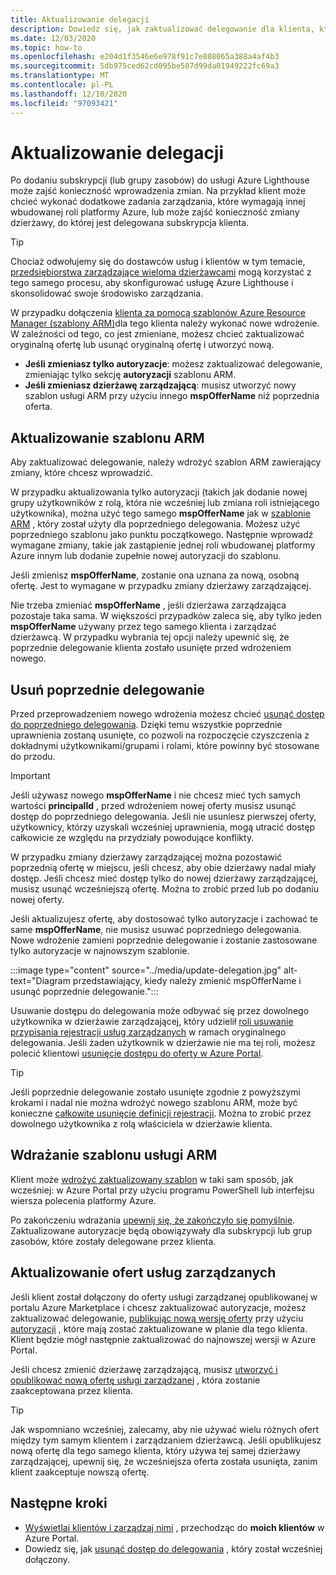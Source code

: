 ```yaml
---
title: Aktualizowanie delegacji
description: Dowiedz się, jak zaktualizować delegowanie dla klienta, który został wcześniej dołączony do usługi Azure Lighthouse.
ms.date: 12/03/2020
ms.topic: how-to
ms.openlocfilehash: e204d1f3546e6e978f91c7e808065a388a4af4b3
ms.sourcegitcommit: 5db975ced62cd095be587d99da01949222fc69a3
ms.translationtype: MT
ms.contentlocale: pl-PL
ms.lasthandoff: 12/10/2020
ms.locfileid: "97093421"
---
```

# <a name="update-a-delegation"></a>Aktualizowanie delegacji

Po dodaniu subskrypcji (lub grupy zasobów) do usługi Azure Lighthouse może zajść konieczność wprowadzenia zmian. Na przykład klient może chcieć wykonać dodatkowe zadania zarządzania, które wymagają innej wbudowanej roli platformy Azure, lub może zajść konieczność zmiany dzierżawy, do której jest delegowana subskrypcja klienta.

> [!TIP]
> Chociaż odwołujemy się do dostawców usług i klientów w tym temacie, [przedsiębiorstwa zarządzające wieloma dzierżawcami](../concepts/enterprise.md) mogą korzystać z tego samego procesu, aby skonfigurować usługę Azure Lighthouse i skonsolidować swoje środowisko zarządzania.

W przypadku dołączenia [klienta za pomocą szablonów Azure Resource Manager (szablony ARM)](onboard-customer.md)dla tego klienta należy wykonać nowe wdrożenie. W zależności od tego, co jest zmieniane, możesz chcieć zaktualizować oryginalną ofertę lub usunąć oryginalną ofertę i utworzyć nową.

- **Jeśli zmieniasz tylko autoryzacje**: możesz zaktualizować delegowanie, zmieniając tylko sekcję **autoryzacji** szablonu ARM.
- **Jeśli zmieniasz dzierżawę zarządzającą**: musisz utworzyć nowy szablon usługi ARM przy użyciu innego **mspOfferName** niż poprzednia oferta.

## <a name="update-your-arm-template"></a>Aktualizowanie szablonu ARM

Aby zaktualizować delegowanie, należy wdrożyć szablon ARM zawierający zmiany, które chcesz wprowadzić.

W przypadku aktualizowania tylko autoryzacji (takich jak dodanie nowej grupy użytkowników z rolą, która nie wcześniej lub zmiana roli istniejącego użytkownika), można użyć tego samego **mspOfferName** jak w [szablonie ARM](onboard-customer.md#create-an-azure-resource-manager-template) , który został użyty dla poprzedniego delegowania. Możesz użyć poprzedniego szablonu jako punktu początkowego. Następnie wprowadź wymagane zmiany, takie jak zastąpienie jednej roli wbudowanej platformy Azure innym lub dodanie zupełnie nowej autoryzacji do szablonu.

Jeśli zmienisz **mspOfferName**, zostanie ona uznana za nową, osobną ofertę. Jest to wymagane w przypadku zmiany dzierżawy zarządzającej.

Nie trzeba zmieniać **mspOfferName** , jeśli dzierżawa zarządzająca pozostaje taka sama. W większości przypadków zaleca się, aby tylko jeden **mspOfferName** używany przez tego samego klienta i zarządzać dzierżawcą. W przypadku wybrania tej opcji należy upewnić się, że poprzednie delegowanie klienta zostało usunięte przed wdrożeniem nowego.

## <a name="remove-the-previous-delegation"></a>Usuń poprzednie delegowanie

Przed przeprowadzeniem nowego wdrożenia możesz chcieć [usunąć dostęp do poprzedniego delegowania](remove-delegation.md). Dzięki temu wszystkie poprzednie uprawnienia zostaną usunięte, co pozwoli na rozpoczęcie czyszczenia z dokładnymi użytkownikami/grupami i rolami, które powinny być stosowane do przodu.

> [!IMPORTANT]
> Jeśli używasz nowego **mspOfferName** i nie chcesz mieć tych samych wartości **principalId** , przed wdrożeniem nowej oferty musisz usunąć dostęp do poprzedniego delegowania. Jeśli nie usuniesz pierwszej oferty, użytkownicy, którzy uzyskali wcześniej uprawnienia, mogą utracić dostęp całkowicie ze względu na przydziały powodujące konflikty.

W przypadku zmiany dzierżawy zarządzającej można pozostawić poprzednią ofertę w miejscu, jeśli chcesz, aby obie dzierżawy nadal miały dostęp. Jeśli chcesz mieć dostęp tylko do nowej dzierżawy zarządzającej, musisz usunąć wcześniejszą ofertę. Można to zrobić przed lub po dodaniu nowej oferty.

Jeśli aktualizujesz ofertę, aby dostosować tylko autoryzacje i zachować te same **mspOfferName**, nie musisz usuwać poprzedniego delegowania. Nowe wdrożenie zamieni poprzednie delegowanie i zostanie zastosowane tylko autoryzacje w najnowszym szablonie.

:::image type="content" source="../media/update-delegation.jpg" alt-text="Diagram przedstawiający, kiedy należy zmienić mspOfferName i usunąć poprzednie delegowanie.":::

Usuwanie dostępu do delegowania może odbywać się przez dowolnego użytkownika w dzierżawie zarządzającej, który udzielił [roli usuwanie przypisania rejestracji usług zarządzanych](../../role-based-access-control/built-in-roles.md#managed-services-registration-assignment-delete-role) w ramach oryginalnego delegowania. Jeśli żaden użytkownik w dzierżawie nie ma tej roli, możesz polecić klientowi [usunięcie dostępu do oferty w Azure Portal](view-manage-service-providers.md#add-or-remove-service-provider-offers).

> [!TIP]
> Jeśli poprzednie delegowanie zostało usunięte zgodnie z powyższymi krokami i nadal nie można wdrożyć nowego szablonu ARM, może być konieczne [całkowite usunięcie definicji rejestracji](/powershell/module/az.managedservices/remove-azmanagedservicesdefinition). Można to zrobić przez dowolnego użytkownika z rolą właściciela w dzierżawie klienta.  

## <a name="deploy-the-arm-template"></a>Wdrażanie szablonu usługi ARM

Klient może [wdrożyć zaktualizowany szablon](onboard-customer.md#deploy-the-azure-resource-manager-templates) w taki sam sposób, jak wcześniej: w Azure Portal przy użyciu programu PowerShell lub interfejsu wiersza polecenia platformy Azure.

Po zakończeniu wdrażania [upewnij się, że zakończyło się pomyślnie](onboard-customer.md#confirm-successful-onboarding). Zaktualizowane autoryzacje będą obowiązywały dla subskrypcji lub grup zasobów, które zostały delegowane przez klienta.

## <a name="updating-managed-service-offers"></a>Aktualizowanie ofert usług zarządzanych

Jeśli klient został dołączony do oferty usługi zarządzanej opublikowanej w portalu Azure Marketplace i chcesz zaktualizować autoryzacje, możesz zaktualizować delegowanie, [publikując nową wersję oferty](../../marketplace/partner-center-portal/update-existing-offer.md) przy użyciu [autoryzacji](../../marketplace/partner-center-portal/create-new-managed-service-offer.md#authorization) , które mają zostać zaktualizowane w planie dla tego klienta. Klient będzie mógł następnie zaktualizować do najnowszej wersji w Azure Portal.

Jeśli chcesz zmienić dzierżawę zarządzającą, musisz [utworzyć i opublikować nową ofertę usługi zarządzanej](../../marketplace/partner-center-portal/create-new-managed-service-offer.md) , która zostanie zaakceptowana przez klienta.

> [!TIP]
> Jak wspomniano wcześniej, zalecamy, aby nie używać wielu różnych ofert między tym samym klientem i zarządzaniem dzierżawcą. Jeśli opublikujesz nową ofertę dla tego samego klienta, który używa tej samej dzierżawy zarządzającej, upewnij się, że wcześniejsza oferta została usunięta, zanim klient zaakceptuje nowszą ofertę.

## <a name="next-steps"></a>Następne kroki

- [Wyświetlaj klientów i zarządzaj nimi](view-manage-customers.md) , przechodząc do **moich klientów** w Azure Portal.
- Dowiedz się, jak [usunąć dostęp do delegowania](remove-delegation.md) , który został wcześniej dołączony.
